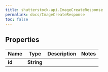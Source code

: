 ```yaml
---
title: shutterstock-api.ImageCreateResponse
permalink: docs/ImageCreateResponse
toc: false
---
```




## Properties

Name | Type | Description | Notes
------------ | ------------- | ------------- | -------------
**id** | **String** |  | 


